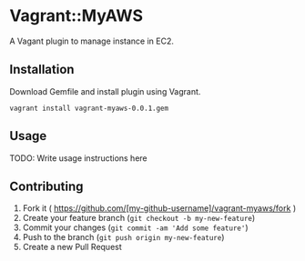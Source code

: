 # Vagrant::MyAWS

A Vagant plugin to manage instance in EC2.

## Installation

Download Gemfile and install plugin using Vagrant.

```
vagrant install vagrant-myaws-0.0.1.gem
```

## Usage

TODO: Write usage instructions here

## Contributing

1. Fork it ( https://github.com/[my-github-username]/vagrant-myaws/fork )
2. Create your feature branch (`git checkout -b my-new-feature`)
3. Commit your changes (`git commit -am 'Add some feature'`)
4. Push to the branch (`git push origin my-new-feature`)
5. Create a new Pull Request
